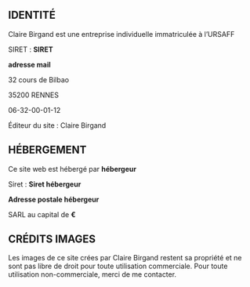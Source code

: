 ---
---

## IDENTITÉ

Claire Birgand est une entreprise individuelle immatriculée à l’URSAFF

SIRET : **SIRET**

**adresse mail**

32 cours de Bilbao

35200 RENNES

06-32-00-01-12

Éditeur du site : Claire Birgand

## HÉBERGEMENT

Ce site web est hébergé par **hébergeur**

Siret : **Siret hébergeur**

**Adresse postale hébergeur**

SARL au capital de **€**

## CRÉDITS IMAGES

Les images de ce site crées par Claire Birgand restent sa propriété et ne sont pas libre de droit pour toute utilisation commerciale. Pour toute utilisation non-commerciale, merci de me contacter.
